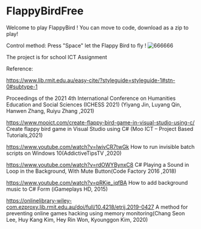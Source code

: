 # FlappyBirdFree
Welcome to play FlappyBird ! You can move to code, download as a zip to play! 


Control method: Press "Space" let the Flappy Bird to fly !
![666666](https://github.com/jayye999/FlappyBirdFree-1/assets/80367504/4f9043f9-0ec9-47e0-99b1-cad24f11d1e8)

The project is for school ICT Assignment


Reference:

https://www.lib.rmit.edu.au/easy-cite/?styleguide=styleguide-1#stn-0#subtype-1

Proceedings of the 2021 4th International Conference on Humanities Education and Social Sciences (ICHESS 2021) (Yiyang Jin, Luyang Qin, Hanwen Zhang, Ruiyu Zhang ,2021)


https://www.mooict.com/create-flappy-bird-game-in-visual-studio-using-c/
Create flappy bird game in Visual Studio using C# (Moo ICT – Project Based Tutorials,2021)




https://www.youtube.com/watch?v=IwivCR7twGk
How to run invisible batch scripts on Windows 10(AddictiveTipsTV
,2020)

https://www.youtube.com/watch?v=rdOWYBynxC8
C# Playing a Sound in Loop in the Background, With Mute Button(Code Factory 2016
,2018)


https://www.youtube.com/watch?v=pRKie_jqfBA
How to add background music to C# Form (iGameplays HD, 2015)




https://onlinelibrary-wiley-com.ezproxy.lib.rmit.edu.au/doi/full/10.4218/etrij.2019-0427
A method for preventing online games hacking using memory monitoring(Chang Seon Lee, Huy Kang Kim, Hey Rin Won, Kyounggon Kim, 2020)

